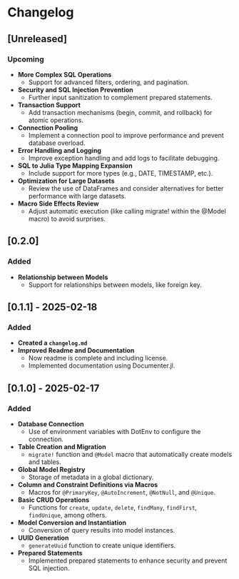 # Changelog
## [Unreleased]

### Upcoming
- **More Complex SQL Operations**
  - Support for advanced filters, ordering, and pagination.
- **Security and SQL Injection Prevention**
  - Further input sanitization to complement prepared statements.
- **Transaction Support**
  - Add transaction mechanisms (begin, commit, and rollback) for atomic operations.
- **Connection Pooling**
  - Implement a connection pool to improve performance and prevent database overload.
- **Error Handling and Logging**
  - Improve exception handling and add logs to facilitate debugging.
- **SQL to Julia Type Mapping Expansion**
  - Include support for more types (e.g., DATE, TIMESTAMP, etc.).
- **Optimization for Large Datasets**
  - Review the use of DataFrames and consider alternatives for better performance with large datasets.
- **Macro Side Effects Review**
  - Adjust automatic execution (like calling migrate! within the @Model macro) to avoid surprises.

## [0.2.0]
### Added
- **Relationship between Models**
  - Support for relationships between models, like foreign key.

## [0.1.1] - 2025-02-18
### Added
- **Created a `changelog.md`**
- **Improved Readme and Documentation**
  - Now readme is complete and including license.
  - Implemented documentation using Documenter.jl.

## [0.1.0] - 2025-02-17
### Added
- **Database Connection**
  - Use of environment variables with DotEnv to configure the connection.
- **Table Creation and Migration**
  - `migrate!` function and `@Model` macro that automatically create models and tables.
- **Global Model Registry**
  - Storage of metadata in a global dictionary.
- **Column and Constraint Definitions via Macros**
  - Macros for `@PrimaryKey`, `@AutoIncrement`, `@NotNull`, and `@Unique`.
- **Basic CRUD Operations**
  - Functions for `create`, `update`, `delete`, `findMany`, `findFirst`, `findUnique`, among others.
- **Model Conversion and Instantiation**
  - Conversion of query results into model instances.
- **UUID Generation**
  - `generateUuid` function to create unique identifiers.
- **Prepared Statements**
  - Implemented prepared statements to enhance security and prevent SQL injection.
